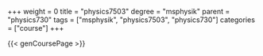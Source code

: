 +++
weight = 0
title = "physics7503"
degree = "msphysik"
parent = "physics730"
tags = ["msphysik", "physics7503", "physics730"]
categories = ["course"]
+++

{{< genCoursePage >}}
